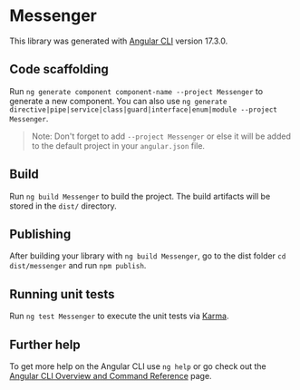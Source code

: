 # Messenger

This library was generated with [Angular CLI](https://github.com/angular/angular-cli) version 17.3.0.

## Code scaffolding

Run `ng generate component component-name --project Messenger` to generate a new component. You can also use `ng generate directive|pipe|service|class|guard|interface|enum|module --project Messenger`.
> Note: Don't forget to add `--project Messenger` or else it will be added to the default project in your `angular.json` file. 

## Build

Run `ng build Messenger` to build the project. The build artifacts will be stored in the `dist/` directory.

## Publishing

After building your library with `ng build Messenger`, go to the dist folder `cd dist/messenger` and run `npm publish`.

## Running unit tests

Run `ng test Messenger` to execute the unit tests via [Karma](https://karma-runner.github.io).

## Further help

To get more help on the Angular CLI use `ng help` or go check out the [Angular CLI Overview and Command Reference](https://angular.io/cli) page.
